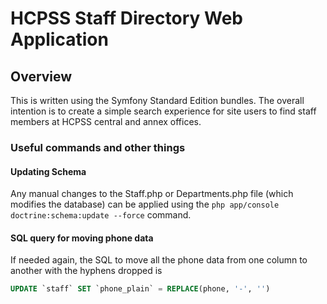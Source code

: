 # HCPSS Staff Directory Web Application

## Overview

This is written using the Symfony Standard Edition bundles. The overall intention is to create a simple search experience for site users to find staff members at HCPSS central and annex offices.

### Useful commands and other things

#### Updating Schema

Any manual changes to the Staff.php or Departments.php file (which modifies the database) can be applied using the `php app/console doctrine:schema:update --force` command. 

#### SQL query for moving phone data

If needed again, the SQL to move all the phone data from one column to another with the hyphens dropped is 
``` sql
UPDATE `staff` SET `phone_plain` = REPLACE(phone, '-', '')
```
